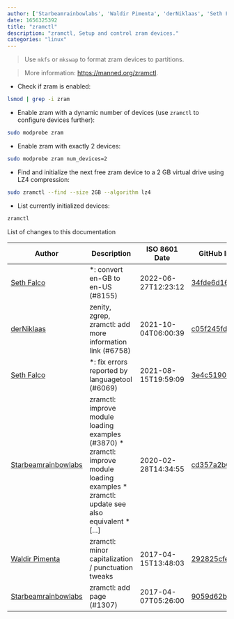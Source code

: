 ```yaml
---
author: ['Starbeamrainbowlabs', 'Waldir Pimenta', 'derNiklaas', 'Seth Falco']
date: 1656325392
title: "zramctl"
description: "zramctl, Setup and control zram devices."
categories: "linux"
---
```

> Use `mkfs` or `mkswap` to format zram devices to partitions.

> More information: <https://manned.org/zramctl>.

- Check if zram is enabled:

```bash
lsmod | grep -i zram
```

- Enable zram with a dynamic number of devices (use `zramctl` to configure devices further):

```bash
sudo modprobe zram
```

- Enable zram with exactly 2 devices:

```bash
sudo modprobe zram num_devices=2
```

- Find and initialize the next free zram device to a 2 GB virtual drive using LZ4 compression:

```bash
sudo zramctl --find --size 2GB --algorithm lz4
```

- List currently initialized devices:

```bash
zramctl
```
List of changes to this documentation


Author | Description | ISO 8601 Date | GitHub link
------|-----|-----|-----
[Seth Falco](mailto:seth@falco.fun) | *: convert en-GB to en-US (#8155) | 2022-06-27T12:23:12 | [34fde6d16fbc](https://github.com/tldr-pages/tldr/commit/34fde6d16fbc0a3c45fff5903f0fc2597547b1bb)
[derNiklaas](mailto:derNiklaas@users.noreply.github.com) | zenity, zgrep, zramctl: add more information link (#6758) | 2021-10-04T06:00:39 | [c05f245fd530](https://github.com/tldr-pages/tldr/commit/c05f245fd530f6134b91568ae3d0181a74c6814b)
[Seth Falco](mailto:seth@falco.fun) | *: fix errors reported by languagetool (#6069) | 2021-08-15T19:59:09 | [3e4c519004a4](https://github.com/tldr-pages/tldr/commit/3e4c519004a471c861cdc609fd7239ee3355671c)
[Starbeamrainbowlabs](mailto:sbrl@starbeamrainbowlabs.com) | zramctl: improve module loading examples (#3870) * zramctl: improve module loading examples * zramctl: update see also equivalent * [...] | 2020-02-28T14:34:55 | [cd357a2b0372](https://github.com/tldr-pages/tldr/commit/cd357a2b037274ad9d501009c2e5627e0785cdb6)
[Waldir Pimenta](mailto:waldyrious@gmail.com) | zramctl: minor capitalization / punctuation tweaks | 2017-04-15T13:48:03 | [292825cfe7b1](https://github.com/tldr-pages/tldr/commit/292825cfe7b15e62260da1d592b2dec155605761)
[Starbeamrainbowlabs](mailto:sbrl@starbeamrainbowlabs.com) | zramctl: add page (#1307) | 2017-04-07T05:26:00 | [9059d62b22fd](https://github.com/tldr-pages/tldr/commit/9059d62b22fd631c73abb6858ba360a49b04cb2e)

